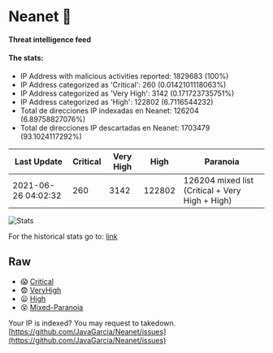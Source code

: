 # Neanet :hocho:
#### Threat intelligence feed
#### The stats:

- IP Address with malicious activities reported: 1829683 (100%)
- IP Address categorized as 'Critical':  260 (0.0142101118063%)
- IP Address categorized as 'Very High':  3142 (0.171723735751%)
- IP Address categorized as 'High':  122802 (6.7116544232)
- Total de direcciones IP indexadas en Neanet:  126204 (6.89758827076%)
- Total de direcciones IP descartadas en Neanet:  1703479 (93.1024117292%)

| Last Update | Critical | Very High | High | Paranoia |
| --- | --- | --- | --- | --- |
| 2021-06-26 04:02:32 | 260 | 3142 | 122802 | 126204 mixed list (Critical + Very High + High)|

![Stats](https://docs.google.com/spreadsheets/d/e/2PACX-1vSnaNMIXVabIpDJjufMlzH7poXnshF3mgd8Is1g9ytUEzVsP5my4Trn8f-xkoLLQ38xpL3HtmUexLo6/pubchart?oid=501124687&format=image)

For the historical stats go to: [link](/stats.csv)
## Raw
- :scream: [Critical](https://raw.githubusercontent.com/JavaGarcia/Neanet/master/blacklists/neanet_critical.txt)
- :fearful: [VeryHigh](https://raw.githubusercontent.com/JavaGarcia/Neanet/master/blacklists/neanet_veryHigh.txtt)
- :frowning: [High](https://raw.githubusercontent.com/JavaGarcia/Neanet/master/blacklists/neanet_high.txt)
- :dizzy_face: [Mixed-Paranoia](https://raw.githubusercontent.com/JavaGarcia/Neanet/master/blacklists/neanet_all.txt)


Your IP is indexed? You may request to takedown. [https://github.com/JavaGarcia/Neanet/issues](https://github.com/JavaGarcia/Neanet/issues)

































































































































































































































































































































































































































































































































































































































































































































































































































































































































































































































































































































































































































































































































































































































































































































































































































































































































































































































































































































































































































































































































































































































































































































































































































































































































































































































































































































































































































































































































































































































































































































































































































































































































































































































































































































































































































































































































































































































































































































































































































































































































































































































































































































































































































































































































































































































































































































































































































































































































































































































































































































































































































































































































































































































































































































































































































































































































































































































































































































































































































































































































































































































































































































































































































































































































































































































































































































































































































































































































































































































































































































































































































































































































































































































